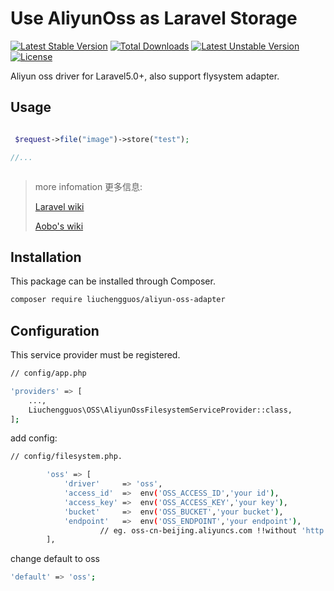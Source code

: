 
# Use AliyunOss as Laravel Storage

[![Latest Stable Version](https://poser.pugx.org/liuchengguos/aliyun-oss-adapter/v/stable)](https://packagist.org/packages/liuchengguos/aliyun-oss-adapter) [![Total Downloads](https://poser.pugx.org/aobozhang/aliyun-oss-adapter/downloads)](https://packagist.org/packages/aobozhang/aliyun-oss-adapter) [![Latest Unstable Version](https://poser.pugx.org/aobozhang/aliyun-oss-adapter/v/unstable)](https://packagist.org/packages/aobozhang/aliyun-oss-adapter) [![License](https://poser.pugx.org/aobozhang/aliyun-oss-adapter/license)](https://packagist.org/packages/aobozhang/aliyun-oss-adapter)

Aliyun oss driver for Laravel5.0+, also support flysystem adapter.




## Usage

```php

 $request->file("image")->store("test");

//...



```
> more infomation 更多信息:
>
> [Laravel wiki](https://laravel.com/docs/5.2/filesystem)
>
> [Aobo's  wiki](https://github.com/aobozhang/aliyun-oss-adapter/wiki)
>


## Installation

This package can be installed through Composer.
```bash
composer require liuchengguos/aliyun-oss-adapter
```

## Configuration

This service provider must be registered.

```bash
// config/app.php

'providers' => [
    ...,
    Liuchengguos\OSS\AliyunOssFilesystemServiceProvider::class,
];
```


add config:

```bash
// config/filesystem.php.

        'oss' => [
            'driver'     => 'oss',
            'access_id'  =>  env('OSS_ACCESS_ID','your id'),
            'access_key' =>  env('OSS_ACCESS_KEY','your key'),
            'bucket'     =>  env('OSS_BUCKET','your bucket'),
            'endpoint'   =>  env('OSS_ENDPOINT','your endpoint'),  
            		// eg. oss-cn-beijing.aliyuncs.com !!without 'http://' in OSS SDK 2.0+
        ],

```

change default to oss
```bash
'default' => 'oss';
```
